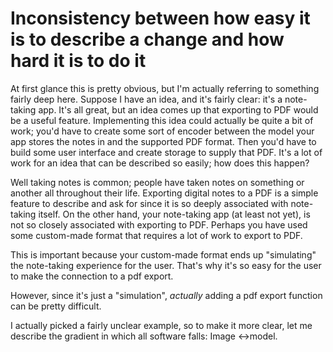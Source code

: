 # Inconsistency between how easy it is to describe a change and how hard it is to do it

At first glance this is pretty obvious, but I'm actually referring to something fairly deep here. Suppose I have an idea, and it's fairly clear: it's a note-taking app. It's all great, but an idea comes up that exporting to PDF would be a useful feature. Implementing this idea could actually be quite a bit of work;  you'd have to create some sort of encoder between the model your app stores the notes in and the supported PDF format. Then you'd have to build some user interface and create storage to supply that PDF. It's a lot of work for an idea that can be described so easily; how does this happen?

Well taking notes is common; people have taken notes on something or another all throughout their life. Exporting digital notes to a PDF is a simple feature to describe and ask for since it is so deeply associated with note-taking itself. On the other hand, your note-taking app (at least not yet), is not so closely associated with exporting to PDF. Perhaps you have used some custom-made format that requires a lot of work to export to PDF. 

This is important because your custom-made format ends up "simulating" the note-taking experience for the user. That's why it's so easy for the user to make the connection to a pdf export.

However, since it's just a "simulation", *actually* adding a pdf export function can be pretty difficult.

I actually picked a fairly unclear example, so to make it more clear, let me describe the gradient in which all software falls: Image ↔model.